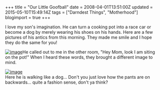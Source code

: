 +++
title = "Our Little Goofball"
date = 2008-04-01T13:51:00Z
updated = 2015-05-10T15:49:14Z
tags = ["Darndest Things", "Motherhood"]
blogimport = true 
+++

I love my son's imagination.  He can turn a cooking pot into a race car or become a dog by merely wearing his shoes on his hands.  Here are a few pictures of his antics from this morning.  They made me smile and I hope they do the same for you!  

[![image](http://bp3.blogger.com/_CPk-Aq1-YMw/R_J20uitYHI/AAAAAAAAAPg/tyQP8cQZUKk/s320/014.JPG)](http://bp3.blogger.com/_CPk-Aq1-YMw/R_J20uitYHI/AAAAAAAAAPg/tyQP8cQZUKk/s1600-h/014.JPG)He called out to me in the other room, "Hey Mom, look I am siting on the pot!"  When I heard these words, they brought a different image to mind.  

[![image](http://bp1.blogger.com/_CPk-Aq1-YMw/R_J3ROitYII/AAAAAAAAAPo/Gqnwh_ToLDM/s320/or+little+goof.JPG)](http://bp1.blogger.com/_CPk-Aq1-YMw/R_J3ROitYII/AAAAAAAAAPo/Gqnwh_ToLDM/s1600-h/or+little+goof.JPG)  
Here he is walking like a dog... Don't you just love how the pants are on backwards... quite a fashion sense, don't ya think?
